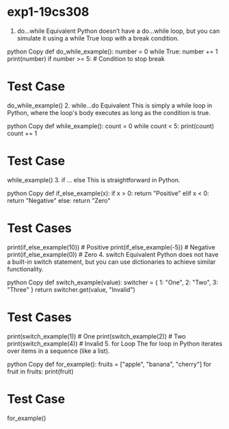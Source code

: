# exp1-19cs308

1. do...while Equivalent
Python doesn’t have a do...while loop, but you can simulate it using a while True loop with a break condition.

python
Copy
def do_while_example():
    number = 0
    while True:
        number += 1
        print(number)
        if number >= 5:  # Condition to stop
            break

# Test Case
do_while_example()
2. while...do Equivalent
This is simply a while loop in Python, where the loop's body executes as long as the condition is true.

python
Copy
def while_example():
    count = 0
    while count < 5:
        print(count)
        count += 1

# Test Case
while_example()
3. if ... else
This is straightforward in Python.

python
Copy
def if_else_example(x):
    if x > 0:
        return "Positive"
    elif x < 0:
        return "Negative"
    else:
        return "Zero"

# Test Cases
print(if_else_example(10))  # Positive
print(if_else_example(-5))  # Negative
print(if_else_example(0))   # Zero
4. switch Equivalent
Python does not have a built-in switch statement, but you can use dictionaries to achieve similar functionality.

python
Copy
def switch_example(value):
    switcher = {
        1: "One",
        2: "Two",
        3: "Three"
    }
    return switcher.get(value, "Invalid")

# Test Cases
print(switch_example(1))  # One
print(switch_example(2))  # Two
print(switch_example(4))  # Invalid
5. for Loop
The for loop in Python iterates over items in a sequence (like a list).

python
Copy
def for_example():
    fruits = ["apple", "banana", "cherry"]
    for fruit in fruits:
        print(fruit)

# Test Case
for_example()
